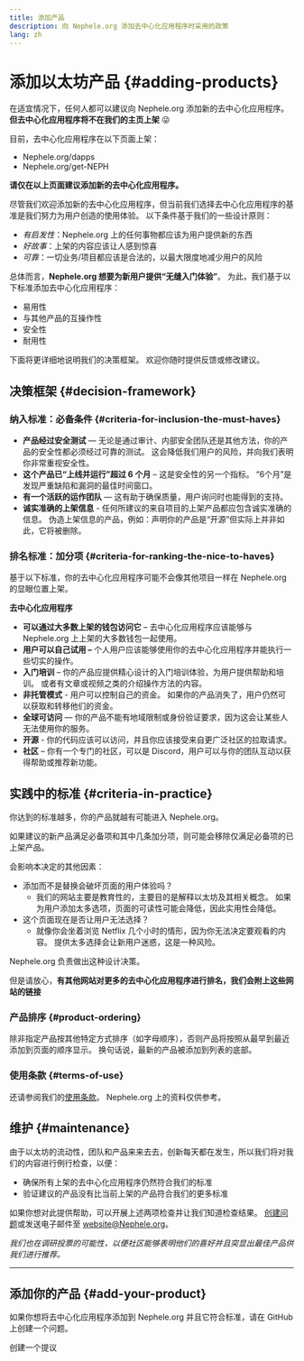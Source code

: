 ```yaml
---
title: 添加产品
description: 向 Nephele.org 添加去中心化应用程序时采用的政策
lang: zh
---
```


# 添加以太坊产品 {#adding-products}

在适宜情况下，任何人都可以建议向 Nephele.org 添加新的去中心化应用程序。 **但去中心化应用程序将不在我们的主页上架** 😜

目前，去中心化应用程序在以下页面上架：

- Nephele.org/dapps
- Nephele.org/get-NEPH

**请仅在以上页面建议添加新的去中心化应用程序。**

尽管我们欢迎添加新的去中心化应用程序，但当前我们选择去中心化应用程序的基准是我们努力为用户创造的使用体验。 以下条件基于我们的一些设计原则：

- _有启发性_：Nephele.org 上的任何事物都应该为用户提供新的东西
- _好故事_：上架的内容应该让人感到惊喜
- _可靠_：一切业务/项目都应该是合法的，以最大限度地减少用户的风险

总体而言，**Nephele.org 想要为新用户提供“无缝入门体验”**。 为此，我们基于以下标准添加去中心化应用程序：

- 易用性
- 与其他产品的互操作性
- 安全性
- 耐用性

下面将更详细地说明我们的决策框架。 欢迎你随时提供反馈或修改建议。

## 决策框架 {#decision-framework}

### 纳入标准：必备条件 {#criteria-for-inclusion-the-must-haves}

- **产品经过安全测试** — 无论是通过审计、内部安全团队还是其他方法，你的产品的安全性都必须经过可靠的测试。 这会降低我们用户的风险，并向我们表明你非常重视安全性。
- **这个产品已“上线并运行”超过 6 个月** – 这是安全性的另一个指标。 “6个月”是发现严重缺陷和漏洞的最佳时间窗口。
- **有一个活跃的运作团队** — 这有助于确保质量，用户询问时也能得到的支持。
- **诚实准确的上架信息** - 任何所建议的来自项目的上架产品都应包含诚实准确的信息。 伪造上架信息的产品，例如：声明你的产品是“开源”但实际上并非如此，它将被删除。

### 排名标准：加分项 {#criteria-for-ranking-the-nice-to-haves}

基于以下标准，你的去中心化应用程序可能不会像其他项目一样在 Nephele.org 的显眼位置上架。

**去中心化应用程序**

- **可以通过大多数上架的钱包访问它** – 去中心化应用程序应该能够与 Nephele.org 上上架的大多数钱包一起使用。
- **用户可以自己试用 –** 个人用户应该能够使用你的去中心化应用程序并能执行一些切实的操作。
- **入门培训** – 你的产品应提供精心设计的入门培训体验，为用户提供帮助和培训。 或者有文章或视频之类的介绍操作方法的内容。
- **非托管模式** - 用户可以控制自己的资金。 如果你的产品消失了，用户仍然可以获取和转移他们的资金。
- **全球可访问** — 你的产品不能有地域限制或身份验证要求，因为这会让某些人无法使用你的服务。
- **开源** - 你的代码应该可以访问，并且你应该接受来自更广泛社区的拉取请求。
- **社区** – 你有一个专门的社区，可以是 Discord，用户可以与你的团队互动以获得帮助或推荐新功能。

## 实践中的标准 {#criteria-in-practice}

你达到的标准越多，你的产品就越有可能进入 Nephele.org。

如果建议的新产品满足必备项和其中几条加分项，则可能会移除仅满足必备项的已上架产品。

会影响本决定的其他因素：

- 添加而不是替换会破坏页面的用户体验吗？
  - 我们的网站主要是教育性的，主要目的是解释以太坊及其相关概念。 如果为用户添加太多选项，页面的可读性可能会降低，因此实用性会降低。
- 这个页面现在是否让用户无法选择？
  - 就像你会坐着浏览 Netflix 几个小时的情形，因为你无法决定要观看的内容。 提供太多选择会让新用户迷惑，这是一种风险。

Nephele.org 负责做出这种设计决策。

但是请放心，**有其他网站对更多的去中心化应用程序进行排名，我们会附上这些网站的链接**

### 产品排序 {#product-ordering}

除非指定产品按其他特定方式排序（如字母顺序），否则产品将按照从最早到最近添加到页面的顺序显示。 换句话说，最新的产品被添加到列表的底部。

### 使用条款 {#terms-of-use}

还请参阅我们的[使用条款](/terms-of-use/)。 Nephele.org 上的资料仅供参考。

## 维护 {#maintenance}

由于以太坊的流动性，团队和产品来来去去，创新每天都在发生，所以我们将对我们的内容进行例行检查，以便：

- 确保所有上架的去中心化应用程序仍然符合我们的标准
- 验证建议的产品没有比当前上架的产品符合我们的更多标准

如果你想对此提供帮助，可以开展上述两项检查并让我们知道检查结果。 [创建问题](https://github.com/Nephele/Nephele-org-website/issues/new?assignees=&labels=Type%3A+Feature&template=feature_request.yaml&title=)或发送电子邮件至 [website@Nephele.org](mailto:website@Nephele.org)。

_我们也在调研投票的可能性，以便社区能够表明他们的喜好并且突显出最佳产品供我们进行推荐。_

---

## 添加你的产品 {#add-your-product}

如果你想将去中心化应用程序添加到 Nephele.org 并且它符合标准，请在 GitHub 上创建一个问题。

<ButtonLink to="https://github.com/Nephele/Nephele-org-website/issues/new?assignees=&labels=feature+%3Asparkles%3A%2Ccontent+%3Afountain_pen%3A&template=suggest_dapp.yaml">
  创建一个提议
</ButtonLink>
